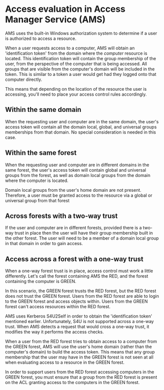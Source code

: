 # Access evaluation in Access Manager Service (AMS)

AMS uses the built-in Windows authorization system to determine if a user is authorized to access a resource.

When a user requests access to a computer, AMS will obtain an 'identification token' from the domain where the _computer_ resource is located. This identification token will contain the group membership of the user, from the perspective of the computer that is being accessed. All groups that are visible from the computer's domain will be included in the token. This is similar to a token a user would get had they logged onto that computer directly.

This means that depending on the location of the resource the user is accessing, you'll need to place your access control rules accordingly.

## Within the same domain
When the requesting user and computer are in the same domain, the user's access token will contain all the domain local, global, and universal groups memberships from that domain. No special consideration is needed in this case.

## Within the same forest
When the requesting user and computer are in different domains in the same forest, the user's access token will contain global and universal groups from the forest, as well as domain local groups from the domain where the computer is located.

Domain local groups from the user's home domain are not present. Therefore, a user must be granted access to the resource via a global or universal group from that forest

## Across forests with a two-way trust
If the user and computer are in different forests, provided there is a two-way trust in place then the user will have their group membership built in the other forest. The user will need to be a member of a domain local group in that domain in order to gain access.

## Access across a forest with a one-way trust
When a one-way forest trust is in place, access control must work a little differently. Let's call the forest containing AMS the RED, and the forest containing the computer is GREEN. 

In this scenario, the GREEN forest trusts the RED forest, but the RED forest does not trust the GREEN forest. Users from the RED forest are able to login to the GREEN forest and access objects within. Users from the GREEN forest can't access resources within the RED forest.

AMS uses Kerberos S4U2Self in order to obtain the 'identification token' mentioned earlier. Unfortunately, S4U is not supported across a one-way trust. When AMS detects a request that would cross a one-way trust, it modifies the way it performs the access checks. 

When a user from the RED forest tries to obtain access to a computer from the GREEN forest, AMS will use the user's home domain (rather than the computer's domain) to build the access token. This means that any group membership that the user may have in the GREEN forest is not seen at all when evaluating access to a resource in the GREEN forest. 

In order to support users from the RED forest accessing computers in the GREEN forest, you must ensure that a group from the RED forest is present on the ACL granting access to the computers in the GREEN forest.